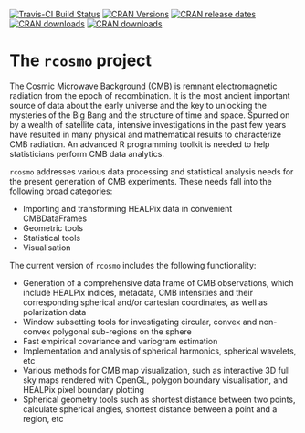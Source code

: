 [![Travis-CI Build Status](https://travis-ci.org/frycast/rcosmo.svg?branch=master)](https://travis-ci.org/frycast/rcosmo) [![CRAN Versions](http://www.r-pkg.org/badges/version/rcosmo)](https://cran.r-project.org/web/packages/rcosmo/index.html) [![CRAN release dates](http://www.r-pkg.org/badges/version-ago/rcosmo)](https://cran.r-project.org/web/packages/rcosmo/index.html) [![CRAN downloads](http://cranlogs.r-pkg.org/badges/grand-total/rcosmo)](https://cran.r-project.org/web/packages/rcosmo/index.html) [![CRAN downloads](http://cranlogs.r-pkg.org/badges/last-week/rcosmo)](https://cran.r-project.org/web/packages/rcosmo/index.html) 

<!-- [![Code coverage](https://codecov.io/gh/frycast/rcosmo/branch/master/graph/badge.svg)](https://codecov.io/github/frycast/rcosmo?branch=master) -->

# The `rcosmo` project

The Cosmic Microwave Background (CMB) is remnant electromagnetic radiation from the epoch of recombination. It is the most ancient important source of data about the early universe and the key to unlocking the mysteries of the Big Bang and the structure of time and space. Spurred on by a wealth of satellite data, intensive investigations in the past few years have resulted in many physical and mathematical results to characterize CMB radiation. An advanced R programming toolkit is needed to help statisticians perform CMB data analytics. 

`rcosmo` addresses various data processing and statistical analysis needs for the present generation of CMB experiments. These needs fall into the following broad categories:
+ Importing and transforming HEALPix data in convenient CMBDataFrames
+ Geometric tools
+ Statistical tools
+ Visualisation

The current version of `rcosmo` includes the following functionality:
+	Generation of a comprehensive data frame of CMB observations, which include HEALPix indices, metadata, CMB intensities and their
  corresponding spherical and/or cartesian coordinates, as well as polarization data
+	Window subsetting tools for investigating circular, convex and non-convex polygonal sub-regions on the sphere
+	Fast empirical covariance and variogram estimation
+	Implementation and analysis of spherical harmonics, spherical wavelets, etc
+	Various methods for CMB map visualization, such as interactive 3D full sky maps rendered with OpenGL, polygon boundary visualisation, and HEALPix pixel boundary plotting
+ Spherical geometry tools such as shortest distance between two points, calculate spherical angles, shortest distance between a point and a region, etc



